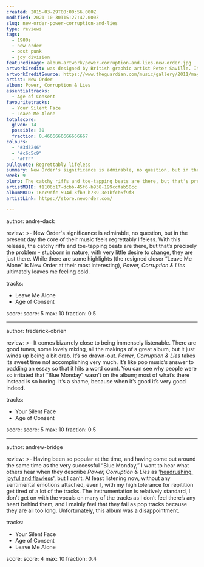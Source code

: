 ```yaml
---
created: 2015-03-29T00:00:56.000Z
modified: 2021-10-30T15:27:47.000Z
slug: new-order-power-corruption-and-lies
type: reviews
tags:
  - 1980s
  - new order
  - post punk
  - joy division
featuredimage: album-artwork/power-corruption-and-lies-new-order.jpg
artworkCredit: was designed by British graphic artist Peter Saville. It features a reproduction of “A Basket of Roses”, a painting by French artist Henri Fantin-Latour. Saville came across the image on a postcard in the National Gallery gift shop. ‘Flowers suggested the means by which power, corruption and lies infiltrate our lives,’ he said. ‘They’re seductive.’
artworkCreditSource: https://www.theguardian.com/music/gallery/2011/may/29/joydivision-neworder
artist: New Order
album: Power, Corruption & Lies
essentialtracks:
  - Age of Consent
favouritetracks:
  - Your Silent Face
  - Leave Me Alone
totalscore:
  given: 14
  possible: 30
  fraction: 0.4666666666666667
colours:
  - "#3d3246"
  - "#c6c5c9"
  - "#FFF"
pullquote: Regrettably lifeless
summary: New Order's significance is admirable, no question, but in the present day the core of their music feels regrettably lifeless. With this release, the catchy riffs and toe-tapping beats are there, but that's precisely the problem - stubborn in nature, with very little desire to change, they are just there.
week: 9
blurb: The catchy riffs and toe-tapping beats are there, but that's precisely the problem - stubborn in nature, with very little desire to change, they are just there.
artistMBID: f1106b17-dcbb-45f6-b938-199ccfab50cc
albumMBID: 16cc9dfc-594d-3fb9-b789-3e1bfcb6f9f8
artistLink: https://store.neworder.com/

---
```


author: andre-dack

review: >-
  New Order's significance is admirable, no question, but in the present day the core of their music feels regrettably lifeless. With this release, the catchy riffs and toe-tapping beats are there, but that’s precisely the problem - stubborn in nature, with very little desire to change, they are just there. While there are some highlights (the resigned closer “Leave Me Alone” is New Order at their most interesting), *Power, Corruption & Lies* ultimately leaves me feeling cold.

tracks:
  - Leave Me Alone
  - ­Age of Consent

score:
  score: 5
  max: 10
  fraction: 0.5

---

author: frederick-obrien

review: >-
  It comes bizarrely close to being immensely listenable. There are good tunes, some lovely mixing, all the makings of a great album, but it just winds up being a bit drab. It’s so drawn-out. *Power, Corruption & Lies* takes its sweet time not accomplishing very much. It’s like pop music’s answer to padding an essay so that it hits a word count. You can see why people were so irritated that “Blue Monday” wasn’t on the album; most of what’s there instead is so boring. It’s a shame, because when it’s good it’s very good indeed.

tracks:
  - Your Silent Face
  - ­Age of Consent

score:
  score: 5
  max: 10
  fraction: 0.5

---

author: andrew-bridge

review: >-
  Having been so popular at the time, and having come out around the same time as the very successful “Blue Monday,” I want to hear what others hear when they describe *Power, Corruption & Lies* as '[headrushing, joyful and flawless](https://www.theguardian.com/music/musicblog/2014/aug/06/new-order-10-of-the-best)', but I can’t. At least listening now, without any sentimental emotions attached, even I, with my high tolerance for repitition get tired of a lot of the tracks. The instrumentation is relatively standard, I don’t get on with the vocals on many of the tracks as I don’t feel there’s any heart behind them, and I mainly feel that they fail as pop tracks because they are all too long. Unfortunately, this album was a disappointment.

tracks:
  - Your Silent Face
  - ­Age of Consent
  - ­Leave Me Alone

score:
  score: 4
  max: 10
  fraction: 0.4
